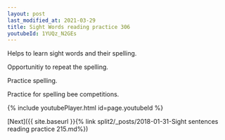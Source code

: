 ```yaml
---
layout: post
last_modified_at: 2021-03-29
title: Sight Words reading practice 306
youtubeId: 1YUQz_N2GEs
---
```

 
 
Helps to learn sight words and their spelling.

Opportunitiy to repeat the spelling. 

Practice spelling. 
 
Practice for spelling bee competitions. 
 
{% include youtubePlayer.html id=page.youtubeId %}
 
 

[Next]({{ site.baseurl }}{% link  split2/_posts/2018-01-31-Sight sentences reading practice 215.md%})
 
